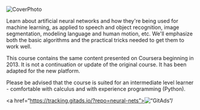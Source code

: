 ![CoverPhoto](neural-nets.png)

Learn about artificial neural networks and how they're being used for machine learning, as applied to speech and object recognition, image segmentation, modeling language and human motion, etc. We'll emphasize both the basic algorithms and the practical tricks needed to get them to work well.

This course contains the same content presented on Coursera beginning in 2013. It is not a continuation or update of the original course. It has been adapted for the new platform.

Please be advised that the course is suited for an intermediate level learner - comfortable with calculus and with experience programming (Python).

<a href=“https://tracking.gitads.io/?repo=neural-nets”><img src="https://images.gitads.io/neural-nets" alt=“GitAds”/></a>
